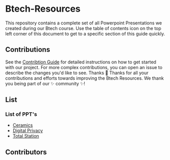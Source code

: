 # Btech-Resources

This repository contains a complete set of all Powerpoint Presentations we created during our Btech course.
Use the table of contents icon on the top left corner of this document to get to a specific section of this guide quickly.

## Contributions

See the [Contribtion Guide](https://github.com/CIRUS-LAB/Btech-Resources/blob/main/CONTRIBUTING.md) for detailed instructions on how to get started with our project. 
For more complex contributions, you can open an issue to describe the changes you'd like to see.
Thanks 💜
Thanks for all your contributions and efforts towards improving the Btech Resources. We thank you being part of our ✨ community ✨!
## List

### List of PPT's

- [Ceramics](https://github.com/CIRUS-LAB/Btech-Resources/blob/main/ppt/Ceramics/Ceramics.md#section)
- [Digital Privacy](https://github.com/CIRUS-LAB/Btech-Resources/blob/main/ppt/Digital%20Privacy/Digital%20Privacy.md)
- [Total Station](https://github.com/CIRUS-LAB/Btech-Resources/blob/main/ppt/Total%20Station/Total%20Station.md)


## Contributors

<!-- readme: fal3n-4ngel,collaborators,ice-weasel,contributors -start -->
<!-- readme: fal3n-4ngel,collaborators,ice-weasel,contributors -end -->




